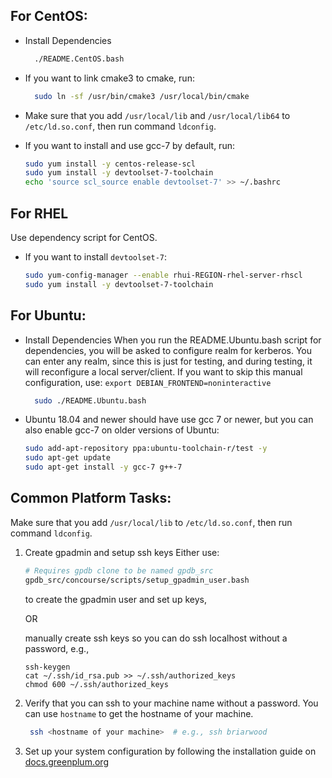 ## For CentOS:

- Install Dependencies

  ```bash
    ./README.CentOS.bash
  ```

- If you want to link cmake3 to cmake, run:

  ```bash
    sudo ln -sf /usr/bin/cmake3 /usr/local/bin/cmake
  ```

- Make sure that you add `/usr/local/lib` and `/usr/local/lib64` to
`/etc/ld.so.conf`, then run command `ldconfig`.

- If you want to install and use gcc-7 by default, run:

  ```bash
  sudo yum install -y centos-release-scl
  sudo yum install -y devtoolset-7-toolchain
  echo 'source scl_source enable devtoolset-7' >> ~/.bashrc
  ```

## For RHEL

Use dependency script for CentOS.

- If you want to install `devtoolset-7`:

  ```bash
  sudo yum-config-manager --enable rhui-REGION-rhel-server-rhscl
  sudo yum install -y devtoolset-7-toolchain
  ```

## For Ubuntu:

- Install Dependencies
  When you run the README.Ubuntu.bash script for dependencies, you will be asked to configure realm for kerberos.
  You can enter any realm, since this is just for testing, and during testing, it will reconfigure a local server/client.
  If you want to skip this manual configuration, use:
  `export DEBIAN_FRONTEND=noninteractive`

  ```bash
    sudo ./README.Ubuntu.bash
  ```

- Ubuntu 18.04 and newer should have use gcc 7 or newer, but you can also enable gcc-7 on older versions of Ubuntu:

  ```bash
  sudo add-apt-repository ppa:ubuntu-toolchain-r/test -y
  sudo apt-get update
  sudo apt-get install -y gcc-7 g++-7
  ```

## Common Platform Tasks:

Make sure that you add `/usr/local/lib` to `/etc/ld.so.conf`,
then run command `ldconfig`.
1. Create gpadmin and setup ssh keys
   Either use:

   ```bash
   # Requires gpdb clone to be named gpdb_src
   gpdb_src/concourse/scripts/setup_gpadmin_user.bash
   ```
   to create the gpadmin user and set up keys,

   OR

   manually create ssh keys so you can do ssh localhost without a password, e.g., 
   
   ```
   ssh-keygen
   cat ~/.ssh/id_rsa.pub >> ~/.ssh/authorized_keys
   chmod 600 ~/.ssh/authorized_keys
   ```

1. Verify that you can ssh to your machine name without a password.
   You can use `hostname` to get the hostname of your machine.

   ```bash
    ssh <hostname of your machine>  # e.g., ssh briarwood
   ```

1. Set up your system configuration by following the installation guide on [docs.greenplum.org](https://docs.greenplum.org)



